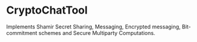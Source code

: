 # CryptoChatTool
Implements Shamir Secret Sharing, Messaging, Encrypted messaging, Bit-commitment schemes and Secure Multiparty Computations.
